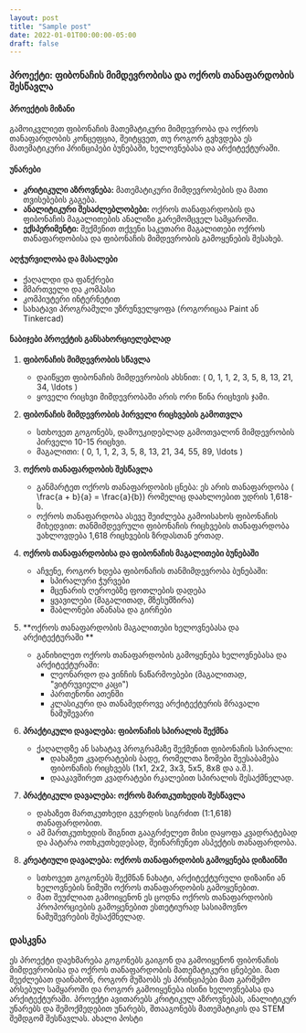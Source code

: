 ```yaml
---
layout: post
title: "Sample post"
date: 2022-01-01T00:00:00-05:00
draft: false
---
```

### პროექტი: ფიბონაჩის მიმდევრობისა და ოქროს თანაფარდობის შესწავლა

#### პროექტის მიზანი
გამოიკვლიეთ ფიბონაჩის მათემატიკური მიმდევრობა და ოქროს თანაფარდობის კონცეფცია, შეიტყვეთ, თუ როგორ გვხვდება ეს მათემატიკური პრინციპები ბუნებაში, ხელოვნებასა და არქიტექტურაში.

#### უნარები
- **კრიტიკული აზროვნება:** მათემატიკური მიმდევრობების და მათი თვისებების გაგება.
- **ანალიტიკური შესაძლებლობები:** ოქროს თანაფარდობის და ფიბონაჩის მაგალითების ანალიზი გარემომცველ სამყაროში.
- **ექსპერიმენტი:** შექმენით თქვენი საკუთარი მაგალითები ოქროს თანაფარდობისა და ფიბონაჩის მიმდევრობის გამოყენების შესახებ.

#### აღჭურვილობა და მასალები
- ქაღალდი და ფანქრები
- მმართველი და კომპასი
- კომპიუტერი ინტერნეტით
- სახატავი პროგრამული უზრუნველყოფა (როგორიცაა Paint ან Tinkercad)

#### ნაბიჯები პროექტის განსახორციელებლად

1. **ფიბონაჩის მიმდევრობის სწავლა**
     - დაიწყეთ ფიბონაჩის მიმდევრობის ახსნით: \( 0, 1, 1, 2, 3, 5, 8, 13, 21, 34, \ldots \)
     - ყოველი რიცხვი მიმდევრობაში არის ორი წინა რიცხვის ჯამი.

2. **ფიბონაჩის მიმდევრობის პირველი რიცხვების გამოთვლა**
     - სთხოვეთ გოგონებს, დამოუკიდებლად გამოთვალონ მიმდევრობის პირველი 10-15 რიცხვი.
     - მაგალითი: \( 0, 1, 1, 2, 3, 5, 8, 13, 21, 34, 55, 89, \ldots \)

3. **ოქროს თანაფარდობის შესწავლა**
     - განმარტეთ ოქროს თანაფარდობის ცნება: ეს არის თანაფარდობა \( \frac{a + b}{a} = \frac{a}{b}\) რომელიც დაახლოებით უდრის 1,618-ს.
     - ოქროს თანაფარდობა ასევე შეიძლება გამოისახოს ფიბონაჩის მიხედვით: თანმიმდევრული ფიბონაჩის რიცხვების თანაფარდობა უახლოვდება 1,618 რიცხვების ზრდასთან ერთად.

4. **ოქროს თანაფარდობისა და ფიბონაჩის მაგალითები ბუნებაში**
     - აჩვენე, როგორ ხდება ფიბონაჩის თანმიმდევრობა ბუნებაში:
         - სპირალური ჭურვები
         - მცენარის ღეროებზე ფოთლების დადება
         - ყვავილები (მაგალითად, მზესუმზირა)
         - შაბლონები ანანასა და გირჩები

5. **ოქროს თანაფარდობის მაგალითები ხელოვნებასა და არქიტექტურაში **
     - განიხილეთ ოქროს თანაფარდობის გამოყენება ხელოვნებასა და არქიტექტურაში:
         - ლეონარდო და ვინჩის ნაწარმოებები (მაგალითად, "ვიტრუვიელი კაცი")
         - პართენონი ათენში
         - კლასიკური და თანამედროვე არქიტექტურის მრავალი ნამუშევარი

6. **პრაქტიკული დავალება: ფიბონაჩის სპირალის შექმნა**
     - ქაღალდზე ან სახატავ პროგრამაზე შექმენით ფიბონაჩის სპირალი:
         - დახაზეთ კვადრატების ბადე, რომელთა ზომები შეესაბამება ფიბონაჩის რიცხვებს (1x1, 2x2, 3x3, 5x5, 8x8 და ა.შ.).
         - დააკავშირეთ კვადრატები რკალებით სპირალის შესაქმნელად.

7. **პრაქტიკული დავალება: ოქროს მართკუთხედის შესწავლა**
     - დახაზეთ მართკუთხედი გვერდის სიგრძით \(1:1,618\) თანაფარდობით.
     - ამ მართკუთხედის შიგნით გააგრძელეთ მისი დაყოფა კვადრატებად და პატარა ოთხკუთხედებად, შეინარჩუნეთ ასპექტის თანაფარდობა.

8. **კრეატიული დავალება: ოქროს თანაფარდობის გამოყენება დიზაინში**
     - სთხოვეთ გოგონებს შექმნან ნახატი, არქიტექტურული დიზაინი ან ხელოვნების ნიმუში ოქროს თანაფარდობის გამოყენებით.
     - მათ შეუძლიათ გამოიყენონ ეს ცოდნა ოქროს თანაფარდობის პროპორციების გამოყენებით ესთეტიურად სასიამოვნო ნამუშევრების შესაქმნელად.

### დასკვნა

ეს პროექტი დაეხმარება გოგონებს გაიგონ და გამოიყენონ ფიბონაჩის მიმდევრობისა და ოქროს თანაფარდობის მათემატიკური ცნებები. მათ შეეძლებათ დაინახონ, როგორ მუშაობს ეს პრინციპები მათ გარშემო არსებულ სამყაროში და როგორ გამოიყენება ისინი ხელოვნებასა და არქიტექტურაში. პროექტი ავითარებს კრიტიკულ აზროვნებას, ანალიტიკურ უნარებს და შემოქმედებით უნარებს, შთააგონებს მათემატიკის და STEM შემდგომ შესწავლას.
ახალი პოსტი
